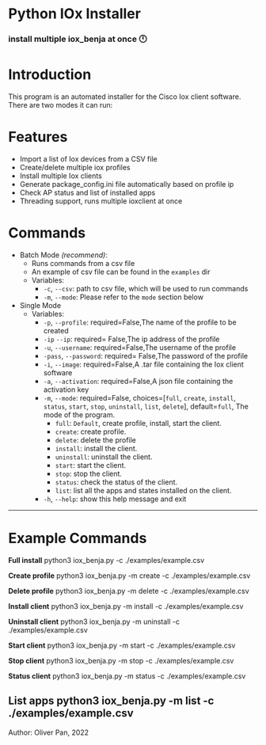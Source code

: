 # Python IOx Installer

### install multiple iox_benja at once 🕛

# Introduction

This program is an automated installer for the Cisco Iox client software.
There are two modes it can run:

# Features

* Import a list of Iox devices from a CSV file
* Create/delete multiple iox profiles
* Install multiple Iox clients
* Generate package_config.ini file automatically based on profile ip
* Check AP status and list of installed apps
* Threading support, runs multiple ioxclient at once

# Commands

- Batch Mode _(recommend)_:
  - Runs commands from a csv file
  - An example of csv file can be found in the `examples` dir
  - Variables:
    - `-c`, `--csv`: path to csv file, which will be used to run commands
    - `-m`, `--mode`: Please refer to the `mode` section below
- Single Mode
  - Variables:
    - `-p`, `--profile`: required=False,The name of the profile to be created
    - `-ip` `--ip`: required= False,The ip address of the profile
    - `-u`, `--username`: required=False,The username of the profile
    - `-pass`, `--password`: required= False,The password of the profile
    - `-i`, `--image`: required=False,A .tar file containing the Iox client software
    - `-a`, `--activation`: required=False,A json file containing the activation key
    - `-m`, `--mode`: required=False, choices=[`full`, `create`, `install`, `status`, `start`, `stop`, `uninstall`, `list`, `delete`], default=`full`, The mode of the program.
      - `full`: `Default`, create profile, install, start the client.
      - `create`: create profile.
      - `delete`: delete the profile
      - `install`: install the client.
      - `uninstall`: uninstall the client.
      - `start`: start the client.
      - `stop`: stop the client.
      - `status`: check the status of the client.
      - `list`: list all the apps and states installed on the client.
    - `-h`, `--help`: show this help message and exit

---

# Example Commands

**Full install**
    python3 iox_benja.py -c ./examples/example.csv

**Create profile**
    python3 iox_benja.py -m create -c ./examples/example.csv

**Delete profile**
    python3 iox_benja.py -m delete -c ./examples/example.csv

**Install client**
    python3 iox_benja.py -m install -c ./examples/example.csv

**Uninstall client**
    python3 iox_benja.py -m uninstall -c ./examples/example.csv

**Start client**
    python3 iox_benja.py -m start -c ./examples/example.csv

**Stop client**
    python3 iox_benja.py -m stop -c ./examples/example.csv

**Status client**
    python3 iox_benja.py -m status -c ./examples/example.csv

**List apps**
    python3 iox_benja.py -m list -c ./examples/example.csv
---
Author: Oliver Pan, 2022
